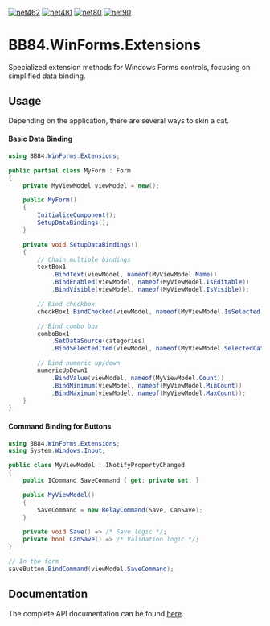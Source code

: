 [![net462](https://img.shields.io/badge/net462-5C2D91?logo=.NET&labelColor=gray)](https://github.com/BoBoBaSs84/BB84.Notifications)
[![net481](https://img.shields.io/badge/net481-5C2D91?logo=.NET&labelColor=gray)](https://github.com/BoBoBaSs84/BB84.Notifications)
[![net80](https://img.shields.io/badge/net8.0-5C2D91?logo=.NET&labelColor=gray)](https://github.com/BoBoBaSs84/BB84.Notifications)
[![net90](https://img.shields.io/badge/net9.0-5C2D91?logo=.NET&labelColor=gray)](https://github.com/BoBoBaSs84/BB84.Notifications)

# BB84.WinForms.Extensions

Specialized extension methods for Windows Forms controls, focusing on simplified data binding.

## Usage

Depending on the application, there are several ways to skin a cat.

#### Basic Data Binding

```csharp
using BB84.WinForms.Extensions;

public partial class MyForm : Form
{
    private MyViewModel viewModel = new();

    public MyForm()
    {
        InitializeComponent();
        SetupDataBindings();
    }

    private void SetupDataBindings()
    {
        // Chain multiple bindings
        textBox1
            .BindText(viewModel, nameof(MyViewModel.Name))
            .BindEnabled(viewModel, nameof(MyViewModel.IsEditable))
            .BindVisible(viewModel, nameof(MyViewModel.IsVisible));

        // Bind checkbox
        checkBox1.BindChecked(viewModel, nameof(MyViewModel.IsSelected));

        // Bind combo box
        comboBox1
            .SetDataSource(categories)
            .BindSelectedItem(viewModel, nameof(MyViewModel.SelectedCategory));

        // Bind numeric up/down
        numericUpDown1
            .BindValue(viewModel, nameof(MyViewModel.Count))
            .BindMinimum(viewModel, nameof(MyViewModel.MinCount))
            .BindMaximum(viewModel, nameof(MyViewModel.MaxCount));
    }
}
```

#### Command Binding for Buttons

```csharp
using BB84.WinForms.Extensions;
using System.Windows.Input;

public class MyViewModel : INotifyPropertyChanged
{
    public ICommand SaveCommand { get; private set; }

    public MyViewModel()
    {
        SaveCommand = new RelayCommand(Save, CanSave);
    }

    private void Save() => /* Save logic */;
    private bool CanSave() => /* Validation logic */;
}

// In the form
saveButton.BindCommand(viewModel.SaveCommand);
```

## Documentation

The complete API documentation can be found [here](https://bobobass84.github.io/BB84.Extensions/api/index.html).